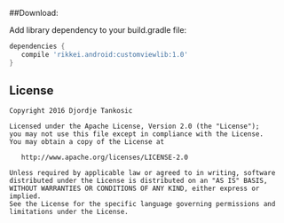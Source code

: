 ##Download:

Add library dependency to your build.gradle file:

```gradle
dependencies {
   compile 'rikkei.android:customviewlib:1.0'
}
```

## License

    Copyright 2016 Djordje Tankosic

    Licensed under the Apache License, Version 2.0 (the "License");
    you may not use this file except in compliance with the License.
    You may obtain a copy of the License at

       http://www.apache.org/licenses/LICENSE-2.0

    Unless required by applicable law or agreed to in writing, software
    distributed under the License is distributed on an "AS IS" BASIS,
    WITHOUT WARRANTIES OR CONDITIONS OF ANY KIND, either express or implied.
    See the License for the specific language governing permissions and
    limitations under the License.
